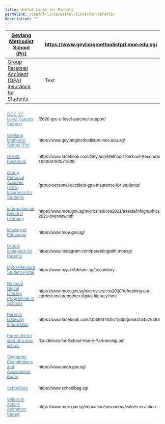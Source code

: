 ```yaml
---
title: Useful Links for Parents
permalink: /useful-links/useful-links-for-parents/
description: ""
---
```

| [Geylang Methodist School (Pri)](https://www.geylangmethodistpri.moe.edu.sg/) |  | https://www.geylangmethodistpri.moe.edu.sg/ |
| -------- | -------- | -------- |
| [Group Personal Accident (GPA) Insurance for Students](https://geylangmethodistsec.moe.edu.sg/group-personal-accident-gpa-insurance-for-students/)     |     | Text     |




<table style="border-collapse:collapse;border-spacing:0" class="tg"><thead><tr><th style="background-color:#ffffff;border-color:#ffffff;border-style:solid;border-width:1px;color:#428BCA;font-family:Arial, sans-serif;font-size:14px;font-weight:normal;overflow:hidden;padding:10px 5px;text-align:left;vertical-align:top;word-break:normal"><a href="https://geylangmethodistsec.moe.edu.sg/2020-gce-o-level-parental-support/" target="_blank" rel="noopener noreferrer"><span style="text-decoration:none;color:#428BCA">GCE "O" Level Parents Support</span></a></th><th style="background-color:#ffffff;border-color:#ffffff;border-style:solid;border-width:1px;font-family:Arial, sans-serif;font-size:14px;font-weight:normal;overflow:hidden;padding:10px 5px;text-align:left;vertical-align:middle;word-break:normal">/2020-gce-o-level-parental-support/</th></tr></thead><tbody><tr><td style="background-color:#ffffff;border-color:#ffffff;border-style:solid;border-width:1px;color:#428BCA;font-family:Arial, sans-serif;font-size:14px;overflow:hidden;padding:10px 5px;text-align:left;vertical-align:top;word-break:normal"><a href="https://www.geylangmethodistpri.moe.edu.sg/" target="_blank" rel="noopener noreferrer"><span style="text-decoration:none;color:#428BCA">Geylang Methodist School (Pri)</span></a></td><td style="background-color:#ffffff;border-color:#ffffff;border-style:solid;border-width:1px;font-family:Arial, sans-serif;font-size:14px;overflow:hidden;padding:10px 5px;text-align:left;vertical-align:middle;word-break:normal">https://www.geylangmethodistpri.moe.edu.sg/</td></tr><tr><td style="background-color:#ffffff;border-color:#ffffff;border-style:solid;border-width:1px;color:#428BCA;font-family:Arial, sans-serif;font-size:14px;overflow:hidden;padding:10px 5px;text-align:left;vertical-align:top;word-break:normal"><a href="https://www.facebook.com/Geylang-Methodist-School-Secondary-108303782571608/" target="_blank" rel="noopener noreferrer"><span style="text-decoration:none;color:#428BCA">GEMS Facebook</span></a></td><td style="background-color:#ffffff;border-color:#ffffff;border-style:solid;border-width:1px;font-family:Arial, sans-serif;font-size:14px;overflow:hidden;padding:10px 5px;text-align:left;vertical-align:middle;word-break:normal">https://www.facebook.com/Geylang-Methodist-School-Secondary-108303782571608/</td></tr><tr><td style="background-color:#ffffff;border-color:#ffffff;border-style:solid;border-width:1px;color:#428BCA;font-family:Arial, sans-serif;font-size:14px;overflow:hidden;padding:10px 5px;text-align:left;vertical-align:top;word-break:normal"><a href="https://geylangmethodistsec.moe.edu.sg/group-personal-accident-gpa-insurance-for-students/" target="_blank" rel="noopener noreferrer"><span style="text-decoration:none;color:#428BCA">Group Personal Accident (GPA) Insurance for Students</span></a></td><td style="background-color:#ffffff;border-color:#ffffff;border-style:solid;border-width:1px;font-family:Arial, sans-serif;font-size:14px;overflow:hidden;padding:10px 5px;text-align:left;vertical-align:middle;word-break:normal">/group-personal-accident-gpa-insurance-for-students/</td></tr><tr><td style="background-color:#ffffff;border-color:#ffffff;border-style:solid;border-width:1px;color:#428BCA;font-family:Arial, sans-serif;font-size:14px;overflow:hidden;padding:10px 5px;text-align:left;vertical-align:top;word-break:normal"><a href="https://www.moe.gov.sg/microsites/cos2021/assets/infographics/cos-2021-overview.pdf" target="_blank" rel="noopener noreferrer"><span style="text-decoration:none;color:#428BCA">Information on Blended Learning</span></a></td><td style="background-color:#ffffff;border-color:#ffffff;border-style:solid;border-width:1px;font-family:Arial, sans-serif;font-size:14px;overflow:hidden;padding:10px 5px;text-align:left;vertical-align:middle;word-break:normal">https://www.moe.gov.sg/microsites/cos2021/assets/infographics/cos-2021-overview.pdf</td></tr><tr><td style="background-color:#ffffff;border-color:#ffffff;border-style:solid;border-width:1px;color:#428BCA;font-family:Arial, sans-serif;font-size:14px;overflow:hidden;padding:10px 5px;text-align:left;vertical-align:top;word-break:normal"><a href="https://www.moe.gov.sg/" target="_blank" rel="noopener noreferrer"><span style="text-decoration:none;color:#428BCA">Ministry of Education</span></a></td><td style="background-color:#ffffff;border-color:#ffffff;border-style:solid;border-width:1px;font-family:Arial, sans-serif;font-size:14px;overflow:hidden;padding:10px 5px;text-align:left;vertical-align:middle;word-break:normal">https://www.moe.gov.sg/</td></tr><tr><td style="background-color:#ffffff;border-color:#ffffff;border-style:solid;border-width:1px;color:#428BCA;font-family:Arial, sans-serif;font-size:14px;overflow:hidden;padding:10px 5px;text-align:left;vertical-align:top;word-break:normal"><a href="https://www.instagram.com/parentingwith.moesg/" target="_blank" rel="noopener noreferrer"><span style="text-decoration:none;color:#428BCA">MOE’s Instagram for Parents</span></a></td><td style="background-color:#ffffff;border-color:#ffffff;border-style:solid;border-width:1px;font-family:Arial, sans-serif;font-size:14px;overflow:hidden;padding:10px 5px;text-align:left;vertical-align:middle;word-break:normal">https://www.instagram.com/parentingwith.moesg/</td></tr><tr><td style="background-color:#ffffff;border-color:#ffffff;border-style:solid;border-width:1px;color:#428BCA;font-family:Arial, sans-serif;font-size:14px;overflow:hidden;padding:10px 5px;text-align:left;vertical-align:top;word-break:normal"><a href="https://www.myskillsfuture.sg/secondary" target="_blank" rel="noopener noreferrer"><span style="text-decoration:none;color:#428BCA">MySkillsFuture Student Portal</span></a></td><td style="background-color:#ffffff;border-color:#ffffff;border-style:solid;border-width:1px;font-family:Arial, sans-serif;font-size:14px;overflow:hidden;padding:10px 5px;text-align:left;vertical-align:middle;word-break:normal">https://www.myskillsfuture.sg/secondary</td></tr><tr><td style="background-color:#ffffff;border-color:#ffffff;border-style:solid;border-width:1px;color:#428BCA;font-family:Arial, sans-serif;font-size:14px;overflow:hidden;padding:10px 5px;text-align:left;vertical-align:top;word-break:normal"><a href="https://www.moe.gov.sg/microsites/cos2020/refreshing-our-curriculum/strengthen-digital-literacy.html" target="_blank" rel="noopener noreferrer"><span style="text-decoration:none;color:#428BCA">National Digital Literacy</span></a><a href="https://www.moe.gov.sg/microsites/cos2020/refreshing-our-curriculum/strengthen-digital-literacy.html" target="_blank" rel="noopener noreferrer"> </a><a href="https://www.moe.gov.sg/microsites/cos2020/refreshing-our-curriculum/strengthen-digital-literacy.html" target="_blank" rel="noopener noreferrer"><span style="text-decoration:none;color:#428BCA">Programme</span></a><a href="https://www.moe.gov.sg/microsites/cos2020/refreshing-our-curriculum/strengthen-digital-literacy.html" target="_blank" rel="noopener noreferrer"> </a><a href="https://www.moe.gov.sg/microsites/cos2020/refreshing-our-curriculum/strengthen-digital-literacy.html" target="_blank" rel="noopener noreferrer"><span style="text-decoration:none;color:#428BCA">in Schools</span></a></td><td style="background-color:#ffffff;border-color:#ffffff;border-style:solid;border-width:1px;font-family:Arial, sans-serif;font-size:14px;overflow:hidden;padding:10px 5px;text-align:left;vertical-align:middle;word-break:normal">https://www.moe.gov.sg/microsites/cos2020/refreshing-our-curriculum/strengthen-digital-literacy.html</td></tr><tr><td style="background-color:#ffffff;border-color:#ffffff;border-style:solid;border-width:1px;color:#428BCA;font-family:Arial, sans-serif;font-size:14px;overflow:hidden;padding:10px 5px;text-align:left;vertical-align:top;word-break:normal"><a href="https://www.facebook.com/108303782571608/posts/2345784938823470/" target="_blank" rel="noopener noreferrer"><span style="text-decoration:none;color:#428BCA">Parents Gateway Information</span></a></td><td style="background-color:#ffffff;border-color:#ffffff;border-style:solid;border-width:1px;font-family:Arial, sans-serif;font-size:14px;overflow:hidden;padding:10px 5px;text-align:left;vertical-align:middle;word-break:normal">https://www.facebook.com/108303782571608/posts/2345784938823470/</td></tr><tr><td style="background-color:#ffffff;border-color:#ffffff;border-style:solid;border-width:1px;color:#428BCA;font-family:Arial, sans-serif;font-size:14px;overflow:hidden;padding:10px 5px;text-align:left;vertical-align:top;word-break:normal"><a href="https://geylangmethodistsec.moe.edu.sg/wp-content/uploads/2020/01/Guidelines-for-School-Home-Partnership.pdf" target="_blank" rel="noopener noreferrer"><span style="text-decoration:none;color:#428BCA">Parent Kit for start of a new school</span></a></td><td style="background-color:#ffffff;border-color:#ffffff;border-style:solid;border-width:1px;font-family:Arial, sans-serif;font-size:14px;overflow:hidden;padding:10px 5px;text-align:left;vertical-align:middle;word-break:normal">/Guidelines-for-School-Home-Partnership.pdf</td></tr><tr><td style="background-color:#ffffff;border-color:#ffffff;border-style:solid;border-width:1px;color:#428BCA;font-family:Arial, sans-serif;font-size:14px;overflow:hidden;padding:10px 5px;text-align:left;vertical-align:top;word-break:normal"><a href="https://www.seab.gov.sg/" target="_blank" rel="noopener noreferrer"><span style="text-decoration:none;color:#428BCA">Singapore Examinations and Assessment Board</span></a></td><td style="background-color:#ffffff;border-color:#ffffff;border-style:solid;border-width:1px;font-family:Arial, sans-serif;font-size:14px;overflow:hidden;padding:10px 5px;text-align:left;vertical-align:middle;word-break:normal">https://www.seab.gov.sg/</td></tr><tr><td style="background-color:#ffffff;border-color:#ffffff;border-style:solid;border-width:1px;color:#428BCA;font-family:Arial, sans-serif;font-size:14px;overflow:hidden;padding:10px 5px;text-align:left;vertical-align:top;word-break:normal"><a href="https://www.schoolbag.sg/" target="_blank" rel="noopener noreferrer"><span style="text-decoration:none;color:#428BCA">SchoolBag</span></a></td><td style="background-color:#ffffff;border-color:#ffffff;border-style:solid;border-width:1px;font-family:Arial, sans-serif;font-size:14px;overflow:hidden;padding:10px 5px;text-align:left;vertical-align:middle;word-break:normal">https://www.schoolbag.sg/</td></tr><tr><td style="background-color:#ffffff;border-color:#ffffff;border-style:solid;border-width:1px;color:#428BCA;font-family:Arial, sans-serif;font-size:14px;overflow:hidden;padding:10px 5px;text-align:left;vertical-align:top;word-break:normal"><a href="https://www.moe.gov.sg/education/secondary/values-in-action" target="_blank" rel="noopener noreferrer"><span style="text-decoration:none;color:#428BCA">Values in Action: Animation Series</span></a></td><td style="background-color:#ffffff;border-color:#ffffff;border-style:solid;border-width:1px;font-family:Arial, sans-serif;font-size:14px;overflow:hidden;padding:10px 5px;text-align:left;vertical-align:middle;word-break:normal">https://www.moe.gov.sg/education/secondary/values-in-action</td></tr></tbody></table>